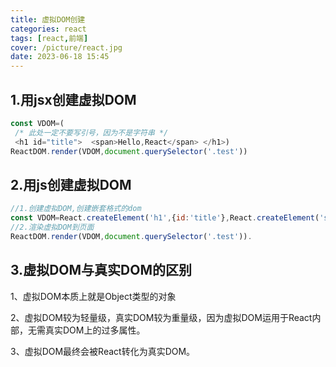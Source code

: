 ```yaml
---
title: 虚拟DOM创建
categories: react
tags: [react,前端]
cover: /picture/react.jpg
date: 2023-06-18 15:45
---
```



## 1.用jsx创建虚拟DOM

```javascript
const VDOM=(
 /* 此处一定不要写引号，因为不是字符串 */
 <h1 id="title">  <span>Hello,React</span> </h1>)
ReactDOM.render(VDOM,document.querySelector('.test'))
```

## 2.用js创建虚拟DOM

```javascript
//1.创建虚拟DOM,创建嵌套格式的dom
const VDOM=React.createElement('h1',{id:'title'},React.createElement('span',{},'hello,React'))
//2.渲染虚拟DOM到页面
ReactDOM.render(VDOM,document.querySelector('.test')).
```

## 3.虚拟DOM与真实DOM的区别

1、虚拟DOM本质上就是Object类型的对象

2、虚拟DOM较为轻量级，真实DOM较为重量级，因为虚拟DOM运用于React内部，无需真实DOM上的过多属性。

3、虚拟DOM最终会被React转化为真实DOM。


